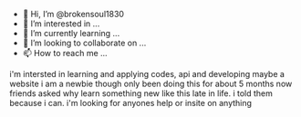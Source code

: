 - 👋 Hi, I’m @brokensoul1830
- 👀 I’m interested in ...
- 🌱 I’m currently learning ...
- 💞️ I’m looking to collaborate on ...
- 📫 How to reach me ...

<!---
brokensoul1830/brokensoul1830 is a ✨ special ✨ repository because its `README.md` (this file) appears on your GitHub profile.
You can click the Preview link to take a look at your changes.
--->
i'm intersted in learning and applying codes, api and developing maybe a website
i am a newbie though only been doing this for about 5 months now friends asked why learn something new like this late in life.
i told them because i can. i'm looking for anyones help or insite on anything
